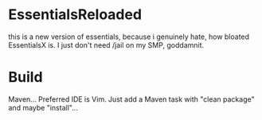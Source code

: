 # EssentialsReloaded

this is a new version of essentials, because i genuinely hate, how bloated EssentialsX is. I just don't need /jail on my
SMP, goddamnit.

# Build

Maven... Preferred IDE is Vim. Just add a Maven task with "clean package" and maybe "install"...
